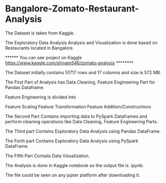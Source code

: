 # Bangalore-Zomato-Restaurant-Analysis

The Dataset is taken from Kaggle.

The Exploratory Data Analysis Analysis and Visualization is done based on Restaurants located in Bangalore.

****** You can see project on Kaggle https://www.kaggle.com/shivam546/zomato-analysis ********

The Dataset initially contains 51717 rows and 17 columns and size is 572 MB.

The First Part of Analysis has Data Cleaning, Feature Engineering Part for Pandas Dataframe.

Feature Engineering is divided into

Feature Scaling
Feature Transformation
Feature Addition/Constructions

The Second Part Contains importing data to  PySpark Dataframes and perform cleaning operations like Data Cleaning, Feature Engineering Parts.

The Third part Contains Exploratory Data Analysis using Pandas DataFrame.

The Forth part Contains Exploratory Data Analysis using PySpark DataFrame.

The Fifth Part Contails Data Visualization.

The Analysis is done in Kaggle notebook so the output file is .ipynb.

The file could be seen on any jupter platform after downloading it.
